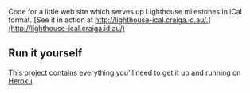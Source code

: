 Code for a little web site which serves up Lighthouse milestones in iCal format. [See it in action at http://lighthouse-ical.craiga.id.au/.](http://lighthouse-ical.craiga.id.au/)

Run it yourself
---------------

This project contains everything you'll need to get it up and running on [Heroku](http://heroku.com/).